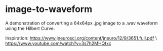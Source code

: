 # image-to-waveform
A demonstration of converting a 64x64px .jpg image to a .wav waveform using the Hilbert Curve. 

Inspiration:
https://www.jneurosci.org/content/jneuro/12/9/3651.full.pdf \\
https://www.youtube.com/watch?v=3s7h2MHQtxc
